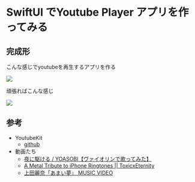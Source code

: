 # SwiftUI でYoutube Player アプリを作ってみる

## 完成形

こんな感じでyoutubeを再生するアプリを作る

![](images/001.gif)

頑張ればこんな感じ

![](images/004.gif)

## 参考

- YoutubeKit
  - [github](https://github.com/rinov/YoutubeKit)
- 動画たち
  - [夜に駆ける / YOASOBI【ヴァイオリンで歌ってみた】](https://www.youtube.com/watch?v=TST0CURe3wM)
  - [A Metal Tribute to iPhone Ringtones || ToxicxEternity](https://www.youtube.com/watch?v=QW2TfV20FXY&t=14s) 
  - [上田麗奈「あまい夢」 MUSIC VIDEO](https://www.youtube.com/watch?v=Y-ou8d-wMoI)
